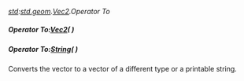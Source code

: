 _[std](../../modules/std/std-module.md):[std.geom](../../modules/std/std-geom.md).[Vec2<T>](../../modules/std/std-geom-vec2.md).Operator To_
##### Operator To:[Vec2](../../modules/std/std-geom-vec2.md)<C>(  )
##### Operator To:[String](../../modules/wonkey/wonkey-types-string.md)(  )
Converts the vector to a vector of a different type or a printable string.
